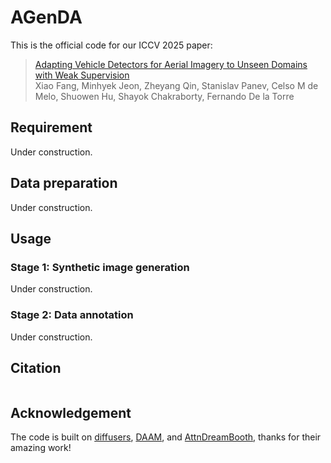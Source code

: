 # AGenDA
This is the official code for our ICCV 2025 paper:
> [Adapting Vehicle Detectors for Aerial Imagery to Unseen Domains with Weak Supervision]()  
> Xiao Fang, Minhyek Jeon, Zheyang Qin, Stanislav Panev, Celso M de Melo, Shuowen Hu, Shayok Chakraborty, Fernando De la Torre

## Requirement
Under construction.

## Data preparation
Under construction.

## Usage
### Stage 1: Synthetic image generation
Under construction.

### Stage 2: Data annotation
Under construction.

## Citation
```
```

## Acknowledgement
The code is built on [diffusers](https://github.com/huggingface/diffusers/tree/main/examples), [DAAM](https://github.com/castorini/daam), and [AttnDreamBooth](https://github.com/lyuPang/AttnDreamBooth), thanks for their amazing work!